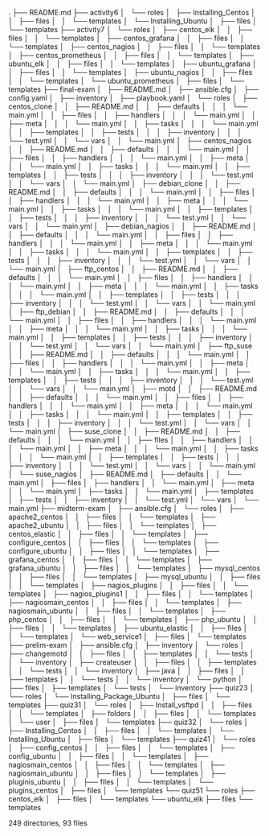 .
├── README.md
├── activity6
│   └── roles
│       ├── Installing_Centos
│       │   ├── files
│       │   └── templates
│       └── Installing_Ubuntu
│           ├── files
│           └── templates
├── activity7
│   └── roles
│       ├── centos_elk
│       │   ├── files
│       │   └── templates
│       ├── centos_grafana
│       │   ├── files
│       │   └── templates
│       ├── centos_nagios
│       │   ├── files
│       │   └── templates
│       ├── centos_prometheus
│       │   ├── files
│       │   └── templates
│       ├── ubuntu_elk
│       │   ├── files
│       │   └── templates
│       ├── ubuntu_grafana
│       │   ├── files
│       │   └── templates
│       ├── ubuntu_nagios
│       │   ├── files
│       │   └── templates
│       └── ubuntu_prometheus
│           ├── files
│           └── templates
├── final-exam
│   ├── README.md
│   ├── ansible.cfg
│   ├── config.yaml
│   ├── inventory
│   ├── playbook.yaml
│   └── roles
│       ├── centos_clone
│       │   ├── README.md
│       │   ├── defaults
│       │   │   └── main.yml
│       │   ├── files
│       │   ├── handlers
│       │   │   └── main.yml
│       │   ├── meta
│       │   │   └── main.yml
│       │   ├── tasks
│       │   │   └── main.yml
│       │   ├── templates
│       │   ├── tests
│       │   │   ├── inventory
│       │   │   └── test.yml
│       │   └── vars
│       │       └── main.yml
│       ├── centos_nagios
│       │   ├── README.md
│       │   ├── defaults
│       │   │   └── main.yml
│       │   ├── files
│       │   ├── handlers
│       │   │   └── main.yml
│       │   ├── meta
│       │   │   └── main.yml
│       │   ├── tasks
│       │   │   └── main.yml
│       │   ├── templates
│       │   ├── tests
│       │   │   ├── inventory
│       │   │   └── test.yml
│       │   └── vars
│       │       └── main.yml
│       ├── debian_clone
│       │   ├── README.md
│       │   ├── defaults
│       │   │   └── main.yml
│       │   ├── files
│       │   ├── handlers
│       │   │   └── main.yml
│       │   ├── meta
│       │   │   └── main.yml
│       │   ├── tasks
│       │   │   └── main.yml
│       │   ├── templates
│       │   ├── tests
│       │   │   ├── inventory
│       │   │   └── test.yml
│       │   └── vars
│       │       └── main.yml
│       ├── debian_nagios
│       │   ├── README.md
│       │   ├── defaults
│       │   │   └── main.yml
│       │   ├── files
│       │   ├── handlers
│       │   │   └── main.yml
│       │   ├── meta
│       │   │   └── main.yml
│       │   ├── tasks
│       │   │   └── main.yml
│       │   ├── templates
│       │   ├── tests
│       │   │   ├── inventory
│       │   │   └── test.yml
│       │   └── vars
│       │       └── main.yml
│       ├── ftp_centos
│       │   ├── README.md
│       │   ├── defaults
│       │   │   └── main.yml
│       │   ├── files
│       │   ├── handlers
│       │   │   └── main.yml
│       │   ├── meta
│       │   │   └── main.yml
│       │   ├── tasks
│       │   │   └── main.yml
│       │   ├── templates
│       │   ├── tests
│       │   │   ├── inventory
│       │   │   └── test.yml
│       │   └── vars
│       │       └── main.yml
│       ├── ftp_debian
│       │   ├── README.md
│       │   ├── defaults
│       │   │   └── main.yml
│       │   ├── files
│       │   ├── handlers
│       │   │   └── main.yml
│       │   ├── meta
│       │   │   └── main.yml
│       │   ├── tasks
│       │   │   └── main.yml
│       │   ├── templates
│       │   ├── tests
│       │   │   ├── inventory
│       │   │   └── test.yml
│       │   └── vars
│       │       └── main.yml
│       ├── ftp_suse
│       │   ├── README.md
│       │   ├── defaults
│       │   │   └── main.yml
│       │   ├── files
│       │   ├── handlers
│       │   │   └── main.yml
│       │   ├── meta
│       │   │   └── main.yml
│       │   ├── tasks
│       │   │   └── main.yml
│       │   ├── templates
│       │   ├── tests
│       │   │   ├── inventory
│       │   │   └── test.yml
│       │   └── vars
│       │       └── main.yml
│       ├── motd
│       │   ├── README.md
│       │   ├── defaults
│       │   │   └── main.yml
│       │   ├── files
│       │   ├── handlers
│       │   │   └── main.yml
│       │   ├── meta
│       │   │   └── main.yml
│       │   ├── tasks
│       │   │   └── main.yml
│       │   ├── templates
│       │   ├── tests
│       │   │   ├── inventory
│       │   │   └── test.yml
│       │   └── vars
│       │       └── main.yml
│       ├── suse_clone
│       │   ├── README.md
│       │   ├── defaults
│       │   │   └── main.yml
│       │   ├── files
│       │   ├── handlers
│       │   │   └── main.yml
│       │   ├── meta
│       │   │   └── main.yml
│       │   ├── tasks
│       │   │   └── main.yml
│       │   ├── templates
│       │   ├── tests
│       │   │   ├── inventory
│       │   │   └── test.yml
│       │   └── vars
│       │       └── main.yml
│       └── suse_nagios
│           ├── README.md
│           ├── defaults
│           │   └── main.yml
│           ├── files
│           ├── handlers
│           │   └── main.yml
│           ├── meta
│           │   └── main.yml
│           ├── tasks
│           │   └── main.yml
│           ├── templates
│           ├── tests
│           │   ├── inventory
│           │   └── test.yml
│           └── vars
│               └── main.yml
├── midterm-exam
│   ├── ansible.cfg
│   └── roles
│       ├── apache2_centos
│       │   ├── files
│       │   └── templates
│       ├── apache2_ubuntu
│       │   ├── files
│       │   └── templates
│       ├── centos_elastic
│       │   ├── files
│       │   └── templates
│       ├── configure_centos
│       │   ├── files
│       │   └── templates
│       ├── configure_ubuntu
│       │   ├── files
│       │   └── templates
│       ├── grafana_centos
│       │   ├── files
│       │   └── templates
│       ├── grafana_ubuntu
│       │   ├── files
│       │   └── templates
│       ├── mysql_centos
│       │   ├── files
│       │   └── templates
│       ├── mysql_ubuntu
│       │   ├── files
│       │   └── templates
│       ├── nagios_plugins
│       │   ├── files
│       │   └── templates
│       ├── nagios_plugins1
│       │   ├── files
│       │   └── templates
│       ├── nagiosmain_centos
│       │   ├── files
│       │   └── templates
│       ├── nagiosmain_ubuntu
│       │   ├── files
│       │   └── templates
│       ├── php_centos
│       │   ├── files
│       │   └── templates
│       ├── php_ubuntu
│       │   ├── files
│       │   └── templates
│       ├── ubuntu_elastic
│       │   ├── files
│       │   └── templates
│       └── web_service1
│           ├── files
│           └── templates
├── prelim-exam
│   ├── ansible.cfg
│   ├── inventory
│   └── roles
│       ├── changemotd
│       │   ├── files
│       │   ├── templates
│       │   └── tests
│       │       └── inventory
│       ├── createuser
│       │   ├── files
│       │   ├── templates
│       │   └── tests
│       │       └── inventory
│       ├── java
│       │   ├── files
│       │   ├── templates
│       │   └── tests
│       │       └── inventory
│       └── python
│           ├── files
│           ├── templates
│           └── tests
│               └── inventory
├── quiz23
│   └── roles
│       └── Installing_Package_Ubuntu
│           ├── files
│           └── templates
├── quiz31
│   └── roles
│       ├── Install_vsftpd
│       │   ├── files
│       │   └── templates
│       ├── folders
│       │   ├── files
│       │   └── templates
│       └── user
│           ├── files
│           └── templates
├── quiz32
│   └── roles
│       ├── Installing_Centos
│       │   ├── files
│       │   └── templates
│       └── Installing_Ubuntu
│           ├── files
│           └── templates
├── quiz41
│   └── roles
│       ├── config_centos
│       │   ├── files
│       │   └── templates
│       ├── config_ubuntu
│       │   ├── files
│       │   └── templates
│       ├── nagiosmain_centos
│       │   ├── files
│       │   └── templates
│       ├── nagiosmain_ubuntu
│       │   ├── files
│       │   └── templates
│       ├── pluginis_ubuntu
│       │   ├── files
│       │   └── templates
│       └── plugins_centos
│           ├── files
│           └── templates
└── quiz51
    └── roles
        ├── centos_elk
        │   ├── files
        │   └── templates
        └── ubuntu_elk
            ├── files
            └── templates

249 directories, 93 files
